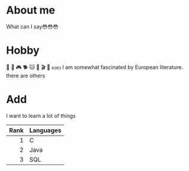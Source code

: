 # About me
What can I say😳😳😳
# Hobby
📖 🏀 🎮 🐕 🐱 💪 🎬 🚗 💴💵  I am somewhat fascinated by European literature.
there are others
# Add
I want to learn a lot of things

| Rank | Languages     |
|-----:|---------------|
|     1|      C        |
|     2|     Java      |
|     3|       SQL     |
